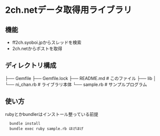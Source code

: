 # 2ch.netデータ取得用ライブラリ

## 機能

* ff2ch.syoboi.jpからスレッドを検索
* 2ch.netからポストを取得

## ディレクトリ構成

├── Gemfile
├── Gemfile.lock
├── README.md           # このファイル
├── lib
│   └── ni_chan.rb      # ライブラリ本体
└── sample.rb           # サンプルプログラム

## 使い方

rubyとかbundlerはインストール整っている前提

```
  bundle install
  bundle exec ruby sample.rb ほげほげ
```


